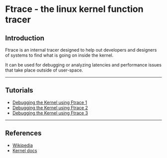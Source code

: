 # Ftrace - the linux kernel function tracer

## Introduction

Ftrace is an internal tracer designed to help out developers and designers of systems to find what is going on inside the kernel.

It can be used for debugging or analyzing latencies and performance issues that take place outside of user-space.

---

## Tutorials

* [Debugging the Kernel using Ftrace 1](https://lwn.net/Articles/365835/)
* [Debugging the Kernel using Ftrace 2](https://lwn.net/Articles/366796/)
* [Debugging the Kernel using Ftrace 3](https://lwn.net/Articles/370423/)

---

## References

* [Wikipedia](https://en.wikipedia.org/wiki/Ftrace)
* [Kernel docs](https://www.kernel.org/doc/Documentation/trace/ftrace.txt)


